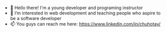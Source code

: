 - 👋 Hello there! I'm a young developer and programing instructor
- 👀 I’m interested in web development and teaching people who aspire to be a software developer 
- 📫 You guys can reach me here: https://www.linkedin.com/in/chuhotay/

<!---
chuhotay-dev/chuhotay-dev is a ✨ special ✨ repository because its `README.md` (this file) appears on your GitHub profile.
You can click the Preview link to take a look at your changes.
--->
